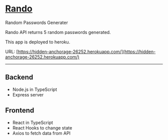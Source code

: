 # [Rando](https://hidden-anchorage-26252.herokuapp.com/)

Random Passwords Generater

Rando API returns 5 random passwords generated.

This app is deployed to heroku.

URL: [https://hidden-anchorage-26252.herokuapp.com/](https://hidden-anchorage-26252.herokuapp.com/)

---

## Backend

- Node.js in TypeScript
- Express server

## Frontend

- React in TypeScript
- React Hooks to change state
- Axios to fetch data from API
